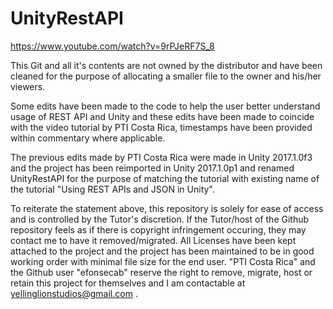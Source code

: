 # UnityRestAPI
https://www.youtube.com/watch?v=9rPJeRF7S_8



This Git and all it's contents are not owned by the distributor and have been cleaned for the purpose of allocating a smaller file to the owner and his/her viewers.

Some edits have been made to the code to help the user better understand usage of REST API and Unity and these edits have been made to coincide with the video tutorial by PTI Costa Rica, timestamps have been provided within commentary where applicable.

The previous edits made by PTI Costa Rica were made in Unity 2017.1.0f3 and the project has been reimported in Unity 2017.1.0p1 and renamed UnityRestAPI for the purpose of matching the tutorial with existing name of the tutorial "Using REST APIs and JSON in Unity". 

To reiterate the statement above, this repository is solely for ease of access and is controlled by the Tutor's discretion. If the Tutor/host of the Github repository feels as if there is copyright infringement occuring, they may contact me to have it removed/migrated. All Licenses have been kept attached to the project and the project has been maintained to be in good working order with minimal file size for the end user.
"PTI Costa Rica" and the Github user "efonsecab" reserve the right to remove, migrate, host or retain this project for themselves and I am contactable at yellinglionstudios@gmail.com .
